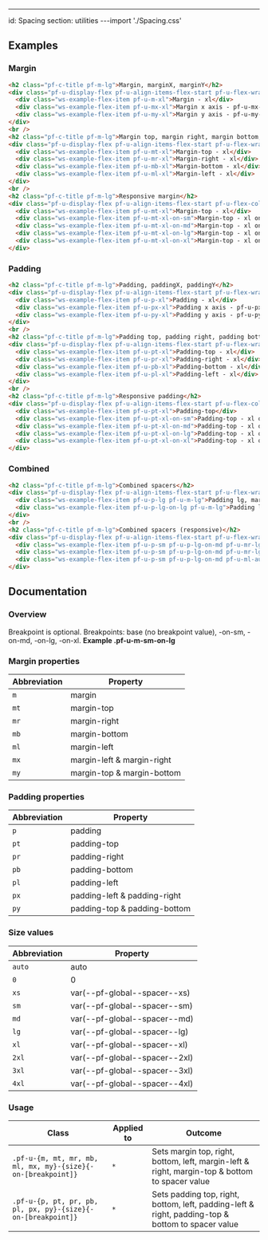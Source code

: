 ---
id: Spacing
section: utilities
---import './Spacing.css'

## Examples

### Margin

```html
<h2 class="pf-c-title pf-m-lg">Margin, marginX, marginY</h2>
<div class="pf-u-display-flex pf-u-align-items-flex-start pf-u-flex-wrap">
  <div class="ws-example-flex-item pf-u-m-xl">Margin - xl</div>
  <div class="ws-example-flex-item pf-u-mx-xl">Margin x axis - pf-u-mx-xl</div>
  <div class="ws-example-flex-item pf-u-my-xl">Margin y axis - pf-u-my-xl</div>
</div>
<br />
<h2 class="pf-c-title pf-m-lg">Margin top, margin right, margin bottom, margin left</h2>
<div class="pf-u-display-flex pf-u-align-items-flex-start pf-u-flex-wrap">
  <div class="ws-example-flex-item pf-u-mt-xl">Margin-top - xl</div>
  <div class="ws-example-flex-item pf-u-mr-xl">Margin-right - xl</div>
  <div class="ws-example-flex-item pf-u-mb-xl">Margin-bottom - xl</div>
  <div class="ws-example-flex-item pf-u-ml-xl">Margin-left - xl</div>
</div>
<br />
<h2 class="pf-c-title pf-m-lg">Responsive margin</h2>
<div class="pf-u-display-flex pf-u-align-items-flex-start pf-u-flex-column pf-u-flex-wrap">
  <div class="ws-example-flex-item pf-u-mt-xl">Margin-top - xl</div>
  <div class="ws-example-flex-item pf-u-mt-xl-on-sm">Margin-top - xl on-sm</div>
  <div class="ws-example-flex-item pf-u-mt-xl-on-md">Margin-top - xl on-md</div>
  <div class="ws-example-flex-item pf-u-mt-xl-on-lg">Margin-top - xl on-lg</div>
  <div class="ws-example-flex-item pf-u-mt-xl-on-xl">Margin-top - xl on-xl</div>
</div>
```

### Padding

```html
<h2 class="pf-c-title pf-m-lg">Padding, paddingX, paddingY</h2>
<div class="pf-u-display-flex pf-u-align-items-flex-start pf-u-flex-wrap">
  <div class="ws-example-flex-item pf-u-p-xl">Padding - xl</div>
  <div class="ws-example-flex-item pf-u-px-xl">Padding x axis - pf-u-px-xl</div>
  <div class="ws-example-flex-item pf-u-py-xl">Padding y axis - pf-u-py-xl</div>
</div>
<br />
<h2 class="pf-c-title pf-m-lg">Padding top, padding right, padding bottom, padding left</h2>
<div class="pf-u-display-flex pf-u-align-items-flex-start pf-u-flex-wrap">
  <div class="ws-example-flex-item pf-u-pt-xl">Padding-top - xl</div>
  <div class="ws-example-flex-item pf-u-pr-xl">Padding-right - xl</div>
  <div class="ws-example-flex-item pf-u-pb-xl">Padding-bottom - xl</div>
  <div class="ws-example-flex-item pf-u-pl-xl">Padding-left - xl</div>
</div>
<br />
<h2 class="pf-c-title pf-m-lg">Responsive padding</h2>
<div class="pf-u-display-flex pf-u-align-items-flex-start pf-u-flex-column pf-u-flex-wrap">
  <div class="ws-example-flex-item pf-u-pt-xl">Padding-top</div>
  <div class="ws-example-flex-item pf-u-pt-xl-on-sm">Padding-top - xl on-sm</div>
  <div class="ws-example-flex-item pf-u-pt-xl-on-md">Padding-top - xl on-md</div>
  <div class="ws-example-flex-item pf-u-pt-xl-on-lg">Padding-top - xl on-lg</div>
  <div class="ws-example-flex-item pf-u-pt-xl-on-xl">Padding-top - xl on-xl</div>
</div>
```

### Combined

```html
<h2 class="pf-c-title pf-m-lg">Combined spacers</h2>
<div class="pf-u-display-flex pf-u-align-items-flex-start pf-u-flex-wrap">
  <div class="ws-example-flex-item pf-u-p-lg pf-u-m-lg">Padding lg, margin lg</div>
  <div class="ws-example-flex-item pf-u-p-lg-on-lg pf-u-m-lg">Padding lg on-lg, margin lg</div>
</div>
<br />
<h2 class="pf-c-title pf-m-lg">Combined spacers (responsive)</h2>
<div class="pf-u-display-flex pf-u-align-items-flex-start pf-u-flex-wrap">
  <div class="ws-example-flex-item pf-u-p-sm pf-u-p-lg-on-md pf-u-mr-lg">Item 1</div>
  <div class="ws-example-flex-item pf-u-p-sm pf-u-p-lg-on-md pf-u-mr-lg">Item 2</div>
  <div class="ws-example-flex-item pf-u-p-sm pf-u-p-lg-on-md pf-u-ml-auto-on-xl">Item 3</div>
</div>
```

## Documentation

### Overview

Breakpoint is optional. Breakpoints: base (no breakpoint value), -on-sm, -on-md, -on-lg, -on-xl. **Example .pf-u-m-sm-on-lg**

### Margin properties

| Abbreviation | Property                   |
| ------------ | -------------------------- |
| `m`          | margin                     |
| `mt`         | margin-top                 |
| `mr`         | margin-right               |
| `mb`         | margin-bottom              |
| `ml`         | margin-left                |
| `mx`         | margin-left & margin-right |
| `my`         | margin-top & margin-bottom |

### Padding properties

| Abbreviation | Property                     |
| ------------ | ---------------------------- |
| `p`          | padding                      |
| `pt`         | padding-top                  |
| `pr`         | padding-right                |
| `pb`         | padding-bottom               |
| `pl`         | padding-left                 |
| `px`         | padding-left & padding-right |
| `py`         | padding-top & padding-bottom |

### Size values

| Abbreviation | Property                      |
| ------------ | ----------------------------- |
| `auto`       | auto                          |
| `0`          | 0                             |
| `xs`         | var(--pf-global--spacer--xs)  |
| `sm`         | var(--pf-global--spacer--sm)  |
| `md`         | var(--pf-global--spacer--md)  |
| `lg`         | var(--pf-global--spacer--lg)  |
| `xl`         | var(--pf-global--spacer--xl)  |
| `2xl`        | var(--pf-global--spacer--2xl) |
| `3xl`        | var(--pf-global--spacer--3xl) |
| `4xl`        | var(--pf-global--spacer--4xl) |

### Usage

| Class                                                        | Applied to | Outcome                                                                                           |
| ------------------------------------------------------------ | ---------- | ------------------------------------------------------------------------------------------------- |
| `.pf-u-{m, mt, mr, mb, ml, mx, my}-{size}{-on-[breakpoint]}` | `*`        | Sets margin top, right, bottom, left, margin-left & right, margin-top & bottom to spacer value    |
| `.pf-u-{p, pt, pr, pb, pl, px, py}-{size}{-on-[breakpoint]}` | `*`        | Sets padding top, right, bottom, left, padding-left & right, padding-top & bottom to spacer value |
